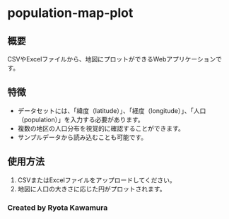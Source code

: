 # population-map-plot

## 概要
CSVやExcelファイルから、地図にプロットができるWebアプリケーションです。

## 特徴
- データセットには、「緯度（latitude）」、「経度（longitude）」、「人口（population）」を入力する必要があります。
- 複数の地区の人口分布を視覚的に確認することができます。
- サンプルデータから読み込むことも可能です。

## 使用方法
1. CSVまたはExcelファイルをアップロードしてください。
2. 地図に人口の大きさに応じた円がプロットされます。

### Created by Ryota Kawamura

